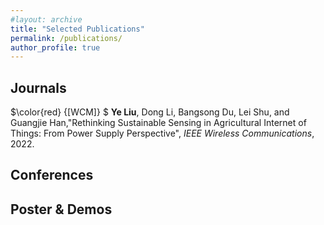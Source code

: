 ```yaml
---
#layout: archive
title: "Selected Publications"
permalink: /publications/
author_profile: true
---
```



Journals
------
$\color{red} {[WCM]} $
**Ye Liu**, Dong Li, Bangsong Du, Lei Shu, and Guangjie Han,"Rethinking Sustainable Sensing in Agricultural Internet of Things: From Power Supply Perspective", *IEEE Wireless Communications*, 2022.


Conferences
------



Poster & Demos
------